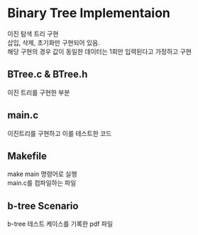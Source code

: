 # Binary Tree Implementaion
이진 탐색 트리 구현\
삽입, 삭제, 초기화만 구현되어 있음.\
해당 구현의 경우 값이 동일한 데이터는 1회만 입력된다고 가정하고 구현

## BTree.c & BTree.h
이진 트리를 구현한 부분

## main.c
이진트리를 구현하고 이를 테스트한 코드

## Makefile
make main 명령어로 실행\
main.c를 컴파일하는 파일

## b-tree Scenario
b-tree 테스트 케이스를 기록한 pdf 파일
